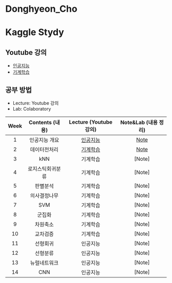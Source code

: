 # Donghyeon_Cho
# Kaggle Stydy

## Youtube 강의
- [인공지능](https://www.youtube.com/playlist?list=PL1xKqHsVFgvmIAJBy-cbB9zQcnMb6zsT2)
- [기계학습](https://www.youtube.com/playlist?list=PL1xKqHsVFgvnQQY9L4n1MFyy-6eixTekU)

## 공부 방법
- Lecture: Youtube 강의
- Lab: Colaboratory

| Week | Contents (내용) | Lecture (Youtube 강의) | Note&Lab (내용 정리) |
|:---:|:---:|:---:|:---:|
| 1 | 인공지능 개요 | [인공지능](https://www.youtube.com/watch?v=ny48cBIKtiY&list=PL1xKqHsVFgvmIAJBy-cbB9zQcnMb6zsT2&index=4) | [Note](https://github.com/Sejong-Kaggle-Study-3rd/Donghyeon_Cho/blob/main/week_1.ipynb) |
| 2 | 데이터전처리 | [기계학습](https://www.youtube.com/watch?v=gVdkxfYQtG0&list=PL1xKqHsVFgvnQQY9L4n1MFyy-6eixTekU&index=5) | [Note](https://github.com/hyeon9698/Donghyeon_Cho/blob/main/week_2.ipynb) |
| 3 | kNN | 기계학습 | [Note] |
| 4 | 로지스틱회귀분류 | 기계학습 | [Note] |
| 5 | 판별분석 | 기계학습 | [Note] |
| 6 | 의사결정나무 | 기계학습 | [Note] |
| 7 | SVM | 기계학습 | [Note] |
| 8 | 군집화 | 기계학습 | [Note] |
| 9 | 차원축소 | 기계학습 | [Note] |
| 10 | 교차검증 | 기계학습 | [Note] |
| 11 | 선형회귀 | 인공지능 | [Note] |
| 12 | 선형분류 | 인공지능 | [Note] |
| 13 | 뉴럴네트워크 | 인공지능 | [Note] |
| 14 | CNN | 인공지능 | [Note] |
